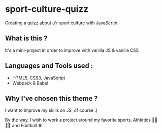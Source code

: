 # sport-culture-quizz
Creating a quizz about u'r sport culture with JavaScript

## What is this ?
It's a mini-project in order to improve with vanilla JS & vanilla CSS

## Languages and Tools used :
* HTML5, CSS3, JavaScript
* Webpack & Babel

## Why I've chosen this theme ?
I want to improve my skills on JS, of course :)

By the way, I wish to work a project around my favorite sports, Athletics 🏃‍♀️🏃‍♂️ and Football ⚽
